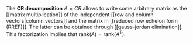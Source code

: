 
The **CR decomposition** $A = CR$ allows to write some arbitrary matrix as the [[matrix multiplication]] of the independent [[row and column vectors|column vectors]] and the matrix in [[reduced row echelon form (RREF)]]. The latter can be obtained through [[gauss-jordan elimination]]. This factorization implies that $\mathrm{rank}(A) = \mathrm{rank}(A^{\mathsf{T}})$.